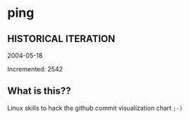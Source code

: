 # ping

## HISTORICAL ITERATION
2004-05-18

Incremented: 2542

## What is this?? 
Linux skills to hack the github commit visualization chart `;-)`
